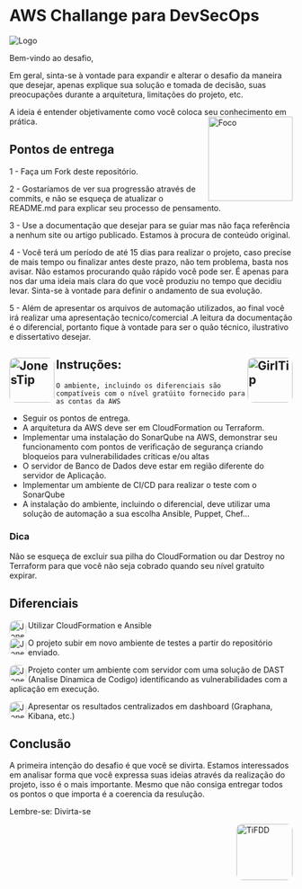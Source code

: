 # AWS Challange para DevSecOps
![Logo](https://github.com/LucasBello/aws-challange-devsecops/blob/main/srcimg/folder.png?raw=true)

Bem-vindo ao desafio, 

Em geral, sinta-se à vontade para expandir e alterar o desafio da maneira que desejar, apenas explique sua solução e tomada de decisão, suas preocupações durante a arquitetura, limitações do projeto, etc.

A ideia é entender objetivamente como você coloca seu conhecimento em prática.
<img align="right" alt="Foco" height="150" style="border-radius:0px;" src="https://github.com/LucasBello/aws-challange-devsecops/blob/main/srcimg/focus.gif?raw=true">
## Pontos de entrega
1 - Faça um Fork deste repositório.

2 - Gostaríamos de ver sua progressão através de commits, e não se esqueça de atualizar o README.md para explicar seu processo de pensamento.

3 - Use a documentação que desejar para se guiar mas não faça referência a nenhum site ou artigo publicado. Estamos à procura de conteúdo original.

4 - Você terá um período de até 15 dias para realizar o projeto, caso precise de mais tempo ou finalizar antes deste prazo, não tem problema, basta nos avisar. Não estamos procurando quão rápido você pode ser. É apenas para nos dar uma ideia mais clara do que você produziu no tempo que decidiu levar. Sinta-se à vontade para definir o andamento de sua evolução.

5 - Além de apresentar os arquivos de automação utilizados, ao final você irá realizar uma apresentação tecnico/comercial .A leitura da documentação é o diferencial, portanto fique à vontade para ser o quão técnico, ilustrativo e dissertativo desejar.


## Instruções:<img align="left" alt="JonesTip" height="80" style="border-radius:10px;" src="https://github.com/LucasBello/aws-challange-devsecops/blob/main/srcimg/JonesTip.gif?raw=true"> <img align="right" alt="GirlTip" height="80" style="border-radius:10px;" src="https://github.com/LucasBello/aws-challange-devsecops/blob/main/srcimg/GirlTip.gif?raw=true">
`O ambiente, incluindo os diferenciais são compatíveis com o nível gratúito fornecido para as contas da AWS`
 - Seguir os pontos de entrega.
 - A arquitetura da AWS deve ser em CloudFormation ou Terraform.
 - Implementar uma instalação do SonarQube na AWS, demonstrar seu funcionamento com pontos de verificação de segurança criando bloqueios para vulnerabilidades criticas e/ou altas
 - O servidor de Banco de Dados deve estar em região diferente do servidor de Aplicação.
 - Implementar um ambiente de CI/CD para realizar o teste com o SonarQube
 - A instalação do ambiente, incluindo o diferencial, deve utilizar uma solução de automação a sua escolha Ansible, Puppet, Chef... 


### Dica
Não se esqueça de excluir sua pilha do CloudFormation ou dar Destroy no Terraform para que você não seja cobrado quando seu nível gratuito expirar.

## Diferenciais
 <img align="left" alt="JonesTip" height="30" style="border-radius:10px;" src="https://github.com/LucasBello/aws-challange-devsecops/blob/main/srcimg/ball.gif?raw=true"> Utilizar CloudFormation e Ansible
 
  <img align="left" alt="JonesTip" height="30" style="border-radius:10px;" src="https://github.com/LucasBello/aws-challange-devsecops/blob/main/srcimg/ander.gif?raw=true"> O projeto subir em novo ambiente de testes a partir do repositório enviado.
  
   <img align="left" alt="JonesTip" height="30" style="border-radius:10px;" src="https://github.com/LucasBello/aws-challange-devsecops/blob/main/srcimg/meleon.gif?raw=true"> Projeto conter um ambiente com servidor com uma solução de DAST (Analise Dinamica de Codigo) identificando as vulnerabilidades com a aplicação em execução.
   
 <img align="left" alt="JonesTip" height="30" style="border-radius:10px;" src="https://github.com/LucasBello/aws-challange-devsecops/blob/main/srcimg/izard.gif?raw=true"> Apresentar os resultados centralizados em dashboard (Graphana, Kibana, etc.)

## Conclusão
A primeira intenção do desafio é que você se divirta. Estamos interessados em analisar forma que você expressa suas ideias através da realização do projeto, isso é o mais importante. Mesmo que não consiga entregar todos os pontos o que importa é a coerencia da resulução.

Lembre-se:
Divirta-se

<img align="right" alt="TiFDD" height="100" style="border-radius:10px;" src="https://github.com/LucasBello/aws-challange-devsecops/blob/main/srcimg/tiF.gif?raw=true">

